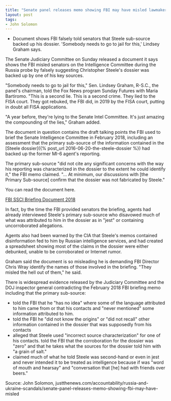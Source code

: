```yaml
---
title: "Senate panel releases memo showing FBI may have misled lawmakers about Russia probe"
layout: post
tags:
- John Solomon
---
```


- Document shows FBI falsely told senators that Steele sub-source backed up his dossier. 'Somebody needs to go to jail for this,' Lindsey Graham says.

The Senate Judiciary Committee on Sunday released a document it says shows the FBI misled senators on the Intelligence Committee during the Russia probe by falsely suggesting Christopher Steele's dossier was backed up by one of his key sources.

"Somebody needs to go to jail for this," Sen. Lindsey Graham, R-S.C., the panel's chairman, told the Fox News program Sunday Futures with Maria Bartiromo. "This is a second lie. This is a second crime. They lied to the FISA court. They got rebuked, the FBI did, in 2019 by the FISA court, putting in doubt all FISA applications.

"A year before, they're lying to the Senate Intel Committee. It's just amazing the compounding of the lies," Graham added.

The document in question contains the draft talking points the FBI used to brief the Senate Intelligence Committee in February 2018, including an assessment that the primary sub-source of the information contained in the [Steele dossier]({% post_url 2016-06-20-the-steele-dossier %}) had backed up the former MI-6 agent's reporting.

The primary sub-source "did not cite any significant concerns with the way his reporting was characterized in the dossier to the extent he could identify it," the FBI memo claimed. "... At minimum, our discussions with \[the Primary Sub-source\] confirm that the dossier was not fabricated by Steele."

You can read the document here.

[FBI SSCI Briefing Document 2018](https://justthenews.com/sites/default/files/2020-08/FBI%20SSCI%20Briefing%20Document%202018.pdf)

In fact, by the time the FBI provided senators the briefing, agents had already interviewed Steele's primary sub-source who disavowed much of what was attributed to him in the dossier as in "jest" or containing uncorroborated allegations.

Agents also had been warned by the CIA that Steele's memos contained disinformation fed to him by Russian intelligence services, and had created a spreadsheet showing most of the claims in the dossier were either debunked, unable to be corroborated or Internet rumor.

Graham said the document is so misleading he is demanding FBI Director Chris Wray identify the names of those involved in the briefing. "They misled the hell out of them," he said.

There is widespread evidence released by the Judiciary Committee and the DOJ inspector general contradicting the February 2018 FBI briefing memo including that the primary sub-source:

- told the FBI that he "has no idea" where some of the language attributed to him came from or that his contacts and "never mentioned" some information attributed to him.
- told the FBI he "did not know the origins" or "did not recall" other information contained in the dossier that was supposedly from his contacts
- alleged that Steele used "incorrect source characterization" for one of his contacts. told the FBI that the corroboration for the dossier was "zero" and that he takes what the sources for the dossier told him with "a grain of salt."
- claimed much of what he told Steele was second-hand or even in jest and never intended it to be treated as intelligence because if was "word of mouth and hearsay" and "conversation that [he] had with friends over beers."

Source: John Solomon, justthenews.com/accountability/russia-and-ukraine-scandals/senate-panel-releases-memo-showing-fbi-may-have-misled
